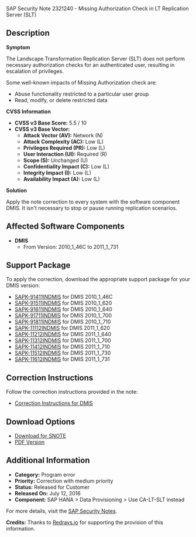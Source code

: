 SAP Security Note 2321240 - Missing Authorization Check in LT Replication Server (SLT)

## Description

**Symptom**

The Landscape Transformation Replication Server (SLT) does not perform necessary authorization checks for an authenticated user, resulting in escalation of privileges.

Some well-known impacts of Missing Authorization check are:
- Abuse functionality restricted to a particular user group
- Read, modify, or delete restricted data

**CVSS Information**

- **CVSS v3 Base Score:** 5.5 / 10
- **CVSS v3 Base Vector:**
  - **Attack Vector (AV):** Network (N)
  - **Attack Complexity (AC):** Low (L)
  - **Privileges Required (PR):** Low (L)
  - **User Interaction (UI):** Required (R)
  - **Scope (S):** Unchanged (U)
  - **Confidentiality Impact (C):** Low (L)
  - **Integrity Impact (I):** Low (L)
  - **Availability Impact (A):** Low (L)

**Solution**

Apply the note correction to every system with the software component DMIS. It isn't necessary to stop or pause running replication scenarios.

## Affected Software Components

- **DMIS**
  - From Version: 2010_1_46C to 2011_1_731

## Support Package

To apply the correction, download the appropriate support package for your DMIS version:

- [SAPK-91411INDMIS](https://me.sap.com/supportpackage/SAPK-91411INDMIS) for DMIS 2010_1_46C
- [SAPK-91511INDMIS](https://me.sap.com/supportpackage/SAPK-91511INDMIS) for DMIS 2010_1_620
- [SAPK-91611INDMIS](https://me.sap.com/supportpackage/SAPK-91611INDMIS) for DMIS 2010_1_640
- [SAPK-91711INDMIS](https://me.sap.com/supportpackage/SAPK-91711INDMIS) for DMIS 2010_1_700
- [SAPK-91811INDMIS](https://me.sap.com/supportpackage/SAPK-91811INDMIS) for DMIS 2010_1_710
- [SAPK-11112INDMIS](https://me.sap.com/supportpackage/SAPK-11112INDMIS) for DMIS 2011_1_620
- [SAPK-11212INDMIS](https://me.sap.com/supportpackage/SAPK-11212INDMIS) for DMIS 2011_1_640
- [SAPK-11312INDMIS](https://me.sap.com/supportpackage/SAPK-11312INDMIS) for DMIS 2011_1_700
- [SAPK-11412INDMIS](https://me.sap.com/supportpackage/SAPK-11412INDMIS) for DMIS 2011_1_710
- [SAPK-11512INDMIS](https://me.sap.com/supportpackage/SAPK-11512INDMIS) for DMIS 2011_1_730
- [SAPK-11612INDMIS](https://me.sap.com/supportpackage/SAPK-11612INDMIS) for DMIS 2011_1_731

## Correction Instructions

Follow the correction instructions provided in the note:

- [Correction Instructions for DMIS](https://me.sap.com/corrins/0002321240/1365)

## Download Options

- [Download for SNOTE](https://notesdownloads.sap.com/note/0040000013705162017)
- [PDF Version](https://me.sap.com/sap/support/sfm/notes/print/0002321240?language=en-US&token=246BC52B3E67C5BE3663D58A24DD4E98)

## Additional Information

- **Category:** Program error
- **Priority:** Correction with medium priority
- **Status:** Released for Customer
- **Released On:** July 12, 2016
- **Component:** SAP HANA > Data Provisioning > Use CA-LT-SLT instead

For more details, visit the [SAP Security Notes](https://me.sap.com/supportnotes).

**Credits:** Thanks to [Redrays.io](https://redrays.io) for supporting the provision of this information.